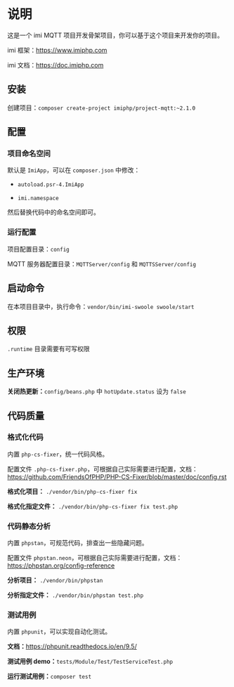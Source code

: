 # 说明

这是一个 imi MQTT 项目开发骨架项目，你可以基于这个项目来开发你的项目。

imi 框架：<https://www.imiphp.com>

imi 文档：<https://doc.imiphp.com>

## 安装

创建项目：`composer create-project imiphp/project-mqtt:~2.1.0`

## 配置

### 项目命名空间

默认是 `ImiApp`，可以在 `composer.json` 中修改：

* `autoload.psr-4.ImiApp`

* `imi.namespace`

然后替换代码中的命名空间即可。

### 运行配置

项目配置目录：`config`

MQTT 服务器配置目录：`MQTTServer/config` 和 `MQTTSServer/config`

## 启动命令

在本项目目录中，执行命令：`vendor/bin/imi-swoole swoole/start`

## 权限

`.runtime` 目录需要有可写权限

## 生产环境

**关闭热更新：**`config/beans.php` 中 `hotUpdate.status` 设为 `false`

## 代码质量

### 格式化代码

内置 `php-cs-fixer`，统一代码风格。

配置文件 `.php-cs-fixer.php`，可根据自己实际需要进行配置，文档：<https://github.com/FriendsOfPHP/PHP-CS-Fixer/blob/master/doc/config.rst>

**格式化项目：** `./vendor/bin/php-cs-fixer fix`

**格式化指定文件：** `./vendor/bin/php-cs-fixer fix test.php`

### 代码静态分析

内置 `phpstan`，可规范代码，排查出一些隐藏问题。

配置文件 `phpstan.neon`，可根据自己实际需要进行配置，文档：<https://phpstan.org/config-reference>

**分析项目：** `./vendor/bin/phpstan`

**分析指定文件：** `./vendor/bin/phpstan test.php`

### 测试用例

内置 `phpunit`，可以实现自动化测试。

**文档：**<https://phpunit.readthedocs.io/en/9.5/>

**测试用例 demo：**`tests/Module/Test/TestServiceTest.php`

**运行测试用例：**`composer test`
